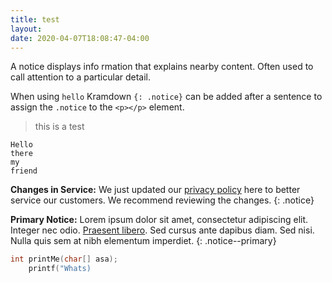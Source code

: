 ```yaml
---
title: test
layout: 
date: 2020-04-07T18:08:47-04:00
---
```


A notice displays info  rmation that explains nearby content. Often used to call attention to a particular detail.

When using `hello` Kramdown `{: .notice}` can be added after a sentence to assign the `.notice` to the `<p></p>` element.

> this is a test

```
Hello
there
my
friend
```

**Changes in Service:** We just updated our [privacy policy](#) here to better service our customers. We recommend reviewing the changes.
{: .notice}

**Primary Notice:** Lorem ipsum dolor sit amet, consectetur adipiscing elit. Integer nec odio. [Praesent libero](#). Sed cursus ante dapibus diam. Sed nisi. Nulla quis sem at nibh elementum imperdiet.
{: .notice--primary}
```c
int printMe(char[] asa);
    printf("Whats)
```